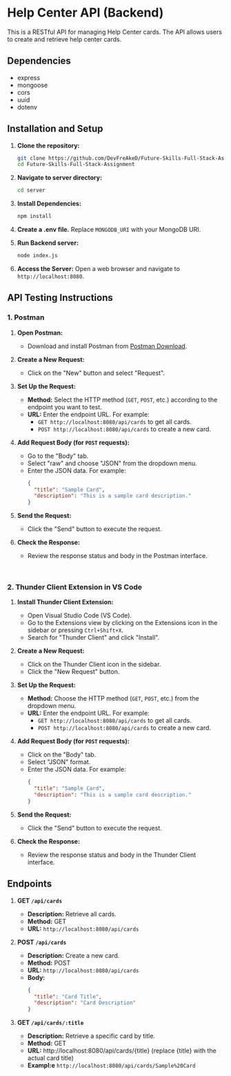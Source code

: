 # Help Center API (Backend)
This is a RESTful API for managing Help Center cards. The API allows users to create and retrieve help center cards.

## Dependencies 
- express
- mongoose
- cors
- uuid
- dotenv

## Installation and Setup

1. **Clone the repository:**
   ```bash
   git clone https://github.com/DevFreAkeD/Future-Skills-Full-Stack-Assignment
   cd Future-Skills-Full-Stack-Assignment

2. **Navigate to server directory:**
    ```bash
    cd server

3. **Install Dependencies:**
    ```bash
    npm install

4. **Create a .env file.**
   Replace `MONGODB_URI` with your MongoDB URI.
   
5. **Run Backend server:**
   ```bash
   node index.js

6. **Access the Server:**
   Open a web browser and navigate to `http://localhost:8080`.

## API Testing Instructions
### 1. **Postman**
1. **Open Postman:**
   - Download and install Postman from [Postman Download](https://www.postman.com/downloads/).

2. **Create a New Request:**
   - Click on the "New" button and select "Request".

3. **Set Up the Request:**
   - **Method:** Select the HTTP method (`GET`, `POST`, etc.) according to the endpoint you want to test.
   - **URL:** Enter the endpoint URL. For example:
     - `GET http://localhost:8080/api/cards` to get all cards.
     - `POST http://localhost:8080/api/cards` to create a new card.

4. **Add Request Body (for `POST` requests):**
   - Go to the "Body" tab.
   - Select "raw" and choose "JSON" from the dropdown menu.
   - Enter the JSON data. For example:
     ```json
     {
       "title": "Sample Card",
       "description": "This is a sample card description."
     }
     ```

5. **Send the Request:**
   - Click the "Send" button to execute the request.

6. **Check the Response:**
   - Review the response status and body in the Postman interface.

<br>

### 2. **Thunder Client Extension in VS Code**
1. **Install Thunder Client Extension:**
   - Open Visual Studio Code (VS Code).
   - Go to the Extensions view by clicking on the Extensions icon in the sidebar or pressing `Ctrl+Shift+X`.
   - Search for "Thunder Client" and click "Install".

2. **Create a New Request:**
   - Click on the Thunder Client icon in the sidebar.
   - Click the "New Request" button.

3. **Set Up the Request:**
   - **Method:** Choose the HTTP method (`GET`, `POST`, etc.) from the dropdown menu.
   - **URL:** Enter the endpoint URL. For example:
     - `GET http://localhost:8080/api/cards` to get all cards.
     - `POST http://localhost:8080/api/cards` to create a new card.

4. **Add Request Body (for `POST` requests):**
   - Click on the "Body" tab.
   - Select "JSON" format.
   - Enter the JSON data. For example:
     ```json
     {
       "title": "Sample Card",
       "description": "This is a sample card description."
     }
     ```

5. **Send the Request:**
   - Click the "Send" button to execute the request.

6. **Check the Response:**
   - Review the response status and body in the Thunder Client interface.


## Endpoints

1. **GET `/api/cards`**
    - **Description:** Retrieve all cards.
    - **Method:** GET
    - **URL:** `http://localhost:8080/api/cards`

2. **POST `/api/cards`**
    - **Description:** Create a new card.
    - **Method:** POST
    - **URL:** `http://localhost:8080/api/cards`
    - **Body:**
      ```json
      {
        "title": "Card Title",
        "description": "Card Description"
      }

3. **GET `/api/cards/:title`**
    - **Description:** Retrieve a specific card by title.
    - **Method:** GET
    - **URL:** http://localhost:8080/api/cards/{title} (replace {title} with the actual card title)
    - **Exampl:e**  `http://localhost:8080/api/cards/Sample%20Card`
